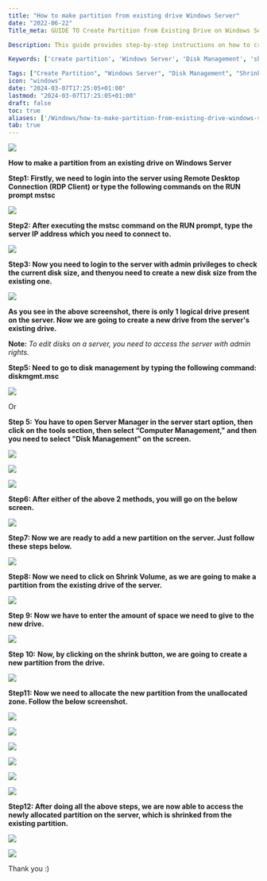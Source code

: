 ```yaml
---
title: "How to make partition from existing drive Windows Server"
date: "2022-06-22"
Title_meta: GUIDE TO Create Partition from Existing Drive on Windows Server

Description: This guide provides step-by-step instructions on how to create a new partition from an existing drive on Windows Server. Learn how to use Disk Management tools to shrink an existing volume, allocate free space for a new partition, and format it for storage or organizational purposes.

Keywords: ['create partition', 'Windows Server', 'Disk Management', 'shrink volume', 'allocate space', 'format partition']

Tags: ["Create Partition", "Windows Server", "Disk Management", "Shrink Volume", "Allocate Space", "Format Partition"]
icon: "windows"
date: "2024-03-07T17:25:05+01:00"
lastmod: "2024-03-07T17:25:05+01:00" 
draft: false
toc: true
aliases: ['/Windows/how-to-make-partition-from-existing-drive-windows-server-support-internal']
tab: true
---
```


![](images/How-to-make-partition-from-existing-drive-windows-server-Support-Internal-1024x576.png)

**How to make a partition from an existing drive on Windows Server**

**Step1: Firstly, we need to login into the server using Remote Desktop Connection (RDP Client) or type the following commands on the RUN prompt mstsc**

![](images/pasted-image-0-7.png)

**Step2: After executing the mstsc command on the RUN prompt, type the server IP address which you need to connect to.**

![](images/pasted-image-0-8.png)

**Step3: Now you need to login to the server with admin privileges to check the current disk size, and thenyou need to create a new disk size from the existing one.**

![](images/pasted-image-0-1-1.png)

**As you see in the above screenshot, there is only 1 logical drive present on the server. Now we are going to create a new drive from the server's existing drive.**

**Note:** _To edit disks on a server, you need to access the server with admin rights._

**Step5: Need to go to disk management by typing the following command: diskmgmt.msc**

![](images/pasted-image-0-2-1.png)

Or  

**Step 5:** **You have to open Server Manager in the server start option, then click on the tools section, then select “Computer Management," and then you need to select "Disk Management" on the screen.**

![](images/pasted-image-0-3-1.png)

![](images/pasted-image-0-4-1.png)

![](images/pasted-image-0-5-1.png)

**Step6: After either of the above 2 methods, you will go on the below screen.**

![](images/pasted-image-0-6-1.png)

**Step7: Now we are ready to add a new partition on the server. Just follow these steps below.**

![](images/pasted-image-0-8-1.png)

**Step8: Now we need to click on Shrink Volume, as we are going to make a partition from the existing drive of the server.**

![](images/pasted-image-0-9.png)

**Step 9: Now we have to enter the amount of space we need to give to the new drive.**

![](images/pasted-image-0-10.png)

**Step 10:** **Now, by clicking on the shrink button, we are going to create a new partition from the drive.**

![](images/pasted-image-0-11.png)

**Step11: Now we need to allocate the new partition from the unallocated zone. Follow the below screenshot.**

![](images/pasted-image-0-12.png)

![](images/pasted-image-0-13.png)

![](images/pasted-image-0-14.png)

![](images/pasted-image-0-15.png)

![](images/pasted-image-0-16.png)

![](images/pasted-image-0-17.png)

**Step12: After doing all the above steps, we are now able to access the newly allocated partition on the server, which is shrinked from the existing partition.**

![](images/pasted-image-0-18.png)

![](images/pasted-image-0-19.png)

Thank you :)
